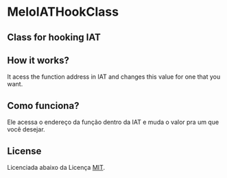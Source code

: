 # MeloIATHookClass
## Class for hooking IAT

## How it works?
It acess the function address in IAT and changes this value for one that you want.

## Como funciona?
Ele acessa o endereço da função dentro da IAT e muda o valor pra um que você desejar.

## License

Licenciada abaixo da Licença [MIT](LICENSE).
